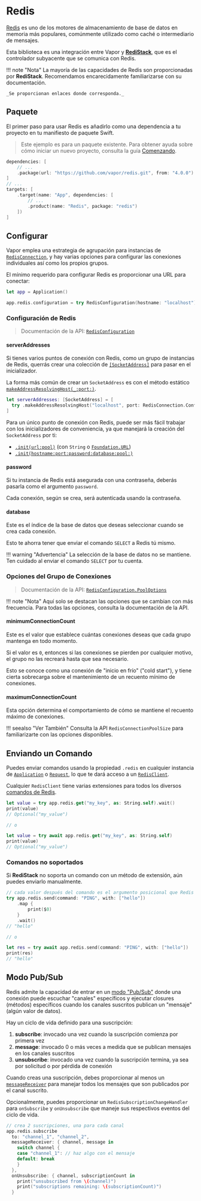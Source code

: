 # Redis

[Redis](https://redis.io/) es uno de los motores de almacenamiento de base de datos en memoria más populares, comúnmente utilizado como caché o intermediario de mensajes.

Esta biblioteca es una integración entre Vapor y [**RediStack**](https://github.com/swift-server/RediStack), que es el controlador subyacente que se comunica con Redis.

!!! note "Nota"
    La mayoría de las capacidades de Redis son proporcionadas por **RediStack**.
    Recomendamos encarecidamente familiarizarse con su documentación.
    
    _Se proporcionan enlaces donde corresponda._

## Paquete

El primer paso para usar Redis es añadirlo como una dependencia a tu proyecto en tu manifiesto de paquete Swift.

> Este ejemplo es para un paquete existente. Para obtener ayuda sobre cómo iniciar un nuevo proyecto, consulta la guía [Comenzando](../getting-started/hello-world.md).

```swift
dependencies: [
    // ...
    .package(url: "https://github.com/vapor/redis.git", from: "4.0.0")
]
// ...
targets: [
    .target(name: "App", dependencies: [
        // ...
        .product(name: "Redis", package: "redis")
    ])
]
```

## Configurar

Vapor emplea una estrategia de agrupación para instancias de [`RedisConnection`](https://swiftpackageindex.com/swift-server/RediStack/main/documentation/redistack/redisconnection), y hay varias opciones para configurar las conexiones individuales así como los propios grupos.

El mínimo requerido para configurar Redis es proporcionar una URL para conectar:

```swift
let app = Application()

app.redis.configuration = try RedisConfiguration(hostname: "localhost")
```

### Configuración de Redis

> Documentación de la API: [`RedisConfiguration`](https://api.vapor.codes/redis/documentation/redis/redisconfiguration)

#### serverAddresses

Si tienes varios puntos de conexión con Redis, como un grupo de instancias de Redis, querrás crear una colección de [`[SocketAddress]`](https://swiftpackageindex.com/apple/swift-nio/main/documentation/niocore/socketaddress) para pasar en el inicializador.

La forma más común de crear un `SocketAddress` es con el método estático [`makeAddressResolvingHost(_:port:)`](https://swiftpackageindex.com/apple/swift-nio/main/documentation/niocore/socketaddress/makeaddressresolvinghost(_:port:)).

```swift
let serverAddresses: [SocketAddress] = [
  try .makeAddressResolvingHost("localhost", port: RedisConnection.Configuration.defaultPort)
]
```

Para un único punto de conexión con Redis, puede ser más fácil trabajar con los inicializadores de conveniencia, ya que manejará la creación del `SocketAddress` por ti:

- [`.init(url:pool)`](https://api.vapor.codes/redis/documentation/redis/redisconfiguration/init(url:tlsconfiguration:pool:)-o9lf) (con `String` o [`Foundation.URL`](https://developer.apple.com/documentation/foundation/url))
- [`.init(hostname:port:password:database:pool:)`](https://api.vapor.codes/redis/documentation/redis/redisconfiguration/init(hostname:port:password:tlsconfiguration:database:pool:))

#### password

Si tu instancia de Redis está asegurada con una contraseña, deberás pasarla como el argumento `password`.

Cada conexión, según se crea, será autenticada usando la contraseña.

#### database

Este es el índice de la base de datos que deseas seleccionar cuando se crea cada conexión.

Esto te ahorra tener que enviar el comando `SELECT` a Redis tú mismo.

!!! warning "Advertencia"
    La selección de la base de datos no se mantiene. Ten cuidado al enviar el comando `SELECT` por tu cuenta.

### Opciones del Grupo de Conexiones

> Documentación de la API: [`RedisConfiguration.PoolOptions`](https://api.vapor.codes/redis/documentation/redis/redisconfiguration/pooloptions)

!!! note "Nota"
    Aquí solo se destacan las opciones que se cambian con más frecuencia. Para todas las opciones, consulta la documentación de la API.

#### minimumConnectionCount

Este es el valor que establece cuántas conexiones deseas que cada grupo mantenga en todo momento.

Si el valor es `0`, entonces si las conexiones se pierden por cualquier motivo, el grupo no las recreará hasta que sea necesario.

Esto se conoce como una conexión de "inicio en frío" ("cold start"), y tiene cierta sobrecarga sobre el mantenimiento de un recuento mínimo de conexiones.

#### maximumConnectionCount

Esta opción determina el comportamiento de cómo se mantiene el recuento máximo de conexiones.

!!! seealso "Ver También"
    Consulta la API `RedisConnectionPoolSize` para familiarizarte con las opciones disponibles.

## Enviando un Comando

Puedes enviar comandos usando la propiedad `.redis` en cualquier instancia de [`Application`](https://api.vapor.codes/vapor/documentation/vapor/application) o [`Request`](https://api.vapor.codes/vapor/documentation/vapor/request), lo que te dará acceso a un [`RedisClient`](https://swiftpackageindex.com/swift-server/RediStack/main/documentation/redistack/redisclient).

Cualquier `RedisClient` tiene varias extensiones para todos los diversos [comandos de Redis](https://redis.io/commands).

```swift
let value = try app.redis.get("my_key", as: String.self).wait()
print(value)
// Optional("my_value")

// o

let value = try await app.redis.get("my_key", as: String.self)
print(value)
// Optional("my_value")
```

### Comandos no soportados

Si **RediStack** no soporta un comando con un método de extensión, aún puedes enviarlo manualmente.

```swift
// cada valor después del comando es el argumento posicional que Redis espera
try app.redis.send(command: "PING", with: ["hello"])
    .map {
        print($0)
    }
    .wait()
// "hello"

// o

let res = try await app.redis.send(command: "PING", with: ["hello"])
print(res)
// "hello"
```

## Modo Pub/Sub

Redis admite la capacidad de entrar en un [modo "Pub/Sub"](https://redis.io/topics/pubsub) donde una conexión puede escuchar "canales" específicos y ejecutar closures (métodos) específicos cuando los canales suscritos publican un "mensaje" (algún valor de datos).

Hay un ciclo de vida definido para una suscripción:

1. **subscribe**: invocado una vez cuando la suscripción comienza por primera vez
2. **message**: invocado 0 o más veces a medida que se publican mensajes en los canales suscritos
3. **unsubscribe**: invocado una vez cuando la suscripción termina, ya sea por solicitud o por pérdida de conexión

Cuando creas una suscripción, debes proporcionar al menos un [`messageReceiver`](https://swiftpackageindex.com/swift-server/RediStack/main/documentation/redistack/redissubscriptionmessagereceiver) para manejar todos los mensajes que son publicados por el canal suscrito.

Opcionalmente, puedes proporcionar un `RedisSubscriptionChangeHandler` para `onSubscribe` y `onUnsubscribe` que maneje sus respectivos eventos del ciclo de vida.

```swift
// crea 2 suscripciones, una para cada canal
app.redis.subscribe
  to: "channel_1", "channel_2",
  messageReceiver: { channel, message in
    switch channel {
    case "channel_1": // haz algo con el mensaje
    default: break
    }
  },
  onUnsubscribe: { channel, subscriptionCount in
    print("unsubscribed from \(channel)")
    print("subscriptions remaining: \(subscriptionCount)")
  }
```
